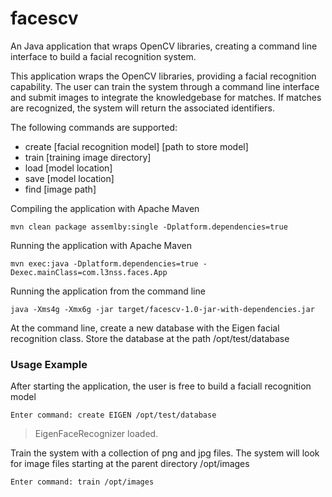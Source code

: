# facescv
An Java application that wraps OpenCV libraries, creating a command line 
interface to build a facial recognition system. 

This application wraps the OpenCV libraries, providing a facial recognition
capability. The user can train the system through a command line interface
and submit images to integrate the knowledgebase for matches. If matches 
are recognized, the system will return the associated identifiers.

The following commands are supported:

   * create [facial recognition model] [path to store model]
   * train [training image directory]
   * load [model location]
   * save [model location]
   * find [image path]

Compiling the application with Apache Maven

    mvn clean package assemlby:single -Dplatform.dependencies=true

Running the application with Apache Maven

    mvn exec:java -Dplatform.dependencies=true -Dexec.mainClass=com.l3nss.faces.App

Running the application from the command line

    java -Xms4g -Xmx6g -jar target/facescv-1.0-jar-with-dependencies.jar

At the command line, create a new database with the Eigen facial recognition class. Store
the database at the path /opt/test/database

### Usage Example

After starting the application, the user is free to build a faciall recognition
model

    Enter command: create EIGEN /opt/test/database

> EigenFaceRecognizer loaded. 

Train the system with a collection of png and jpg files. The system will look for 
image files starting at the parent directory /opt/images

    Enter command: train /opt/images

> 

